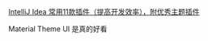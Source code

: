 [IntelliJ Idea 常用11款插件（提高开发效率），附优秀主题插件](https://blog.csdn.net/weixin_41846320/article/details/82697818?utm_medium=distribute.pc_relevant.none-task-blog-BlogCommendFromMachineLearnPai2-1.channel_param&depth_1-utm_source=distribute.pc_relevant.none-task-blog-BlogCommendFromMachineLearnPai2-1.channel_param)

Material Theme UI 是真的好看